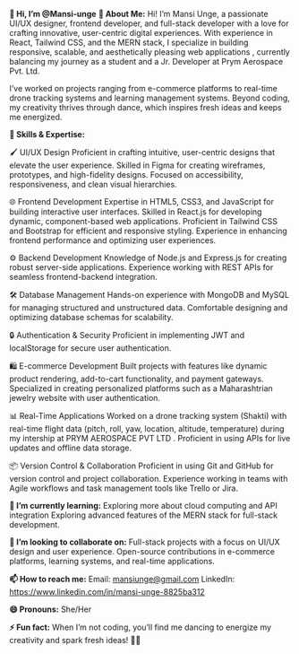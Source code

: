 **👋 Hi, I’m @Mansi-unge**
**👀 About Me:**
Hi! I’m Mansi Unge, a passionate UI/UX designer, frontend developer, and full-stack developer with a love for crafting innovative, user-centric digital experiences. With experience in React, Tailwind CSS, and the MERN stack, I specialize in building responsive, scalable, and aesthetically pleasing web applications  , currently balancing my journey as a student and a Jr. Developer at Prym Aerospace Pvt. Ltd.

I’ve worked on projects ranging from e-commerce platforms to real-time drone tracking systems and learning management systems. Beyond coding, my creativity thrives through dance, which inspires fresh ideas and keeps me energized.

**🚀 Skills & Expertise:**

🖌️ UI/UX Design
Proficient in crafting intuitive, user-centric designs that elevate the user experience.
Skilled in Figma for creating wireframes, prototypes, and high-fidelity designs.
Focused on accessibility, responsiveness, and clean visual hierarchies.

🌐 Frontend Development
Expertise in HTML5, CSS3, and JavaScript for building interactive user interfaces.
Skilled in React.js for developing dynamic, component-based web applications.
Proficient in Tailwind CSS and Bootstrap for efficient and responsive styling.
Experience in enhancing frontend performance and optimizing user experiences.

⚙️ Backend Development
Knowledge of Node.js and Express.js for creating robust server-side applications.
Experience working with REST APIs for seamless frontend-backend integration.

🛠️ Database Management
Hands-on experience with MongoDB and MySQL for managing structured and unstructured data.
Comfortable designing and optimizing database schemas for scalability.

🔒 Authentication & Security
Proficient in implementing JWT and localStorage for secure user authentication.

🛍️ E-commerce Development
Built projects with features like dynamic product rendering, add-to-cart functionality, and payment gateways.
Specialized in creating personalized platforms such as a Maharashtrian jewelry website with user authentication.

📊 Real-Time Applications
Worked on a drone tracking system (Shakti) with real-time flight data (pitch, roll, yaw, location, altitude, temperature)  during my intership at PRYM AEROSPACE PVT LTD .
Proficient in using APIs for live updates and offline data storage.

📦 Version Control & Collaboration
Proficient in using Git and GitHub for version control and project collaboration.
Experience working in teams with Agile workflows and task management tools like Trello or Jira.

**🌱 I’m currently learning:**
Exploring more about cloud computing and API integration
Exploring advanced features of the MERN stack for full-stack development.

**💞️ I’m looking to collaborate on:**
Full-stack projects with a focus on UI/UX design and user experience.
Open-source contributions in e-commerce platforms, learning systems, and real-time applications.

**📫 How to reach me:**
Email: mansiunge@gmail.com
LinkedIn: https://www.linkedin.com/in/mansi-unge-8825ba312


**😄 Pronouns:**
She/Her

**⚡ Fun fact:**
When I’m not coding, you’ll find me dancing to energize my creativity and spark fresh ideas! 💃✨
